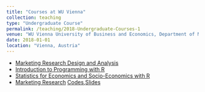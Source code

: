 ```yaml
---
title: "Courses at WU Vienna"
collection: teaching
type: "Undergraduate Course"
permalink: /teaching/2018-Undergraduate-Courses-1
venue: "WU Vienna University of Business and Economics, Department of Marketing"
date: 2018-01-01
location: "Vienna, Austria"
---
```




* [Marketing Research Design and Analysis](https://learn.wu.ac.at/vvz/17s/5308)
* [Introduction to Programming with R](https://learn.wu.ac.at/vvz/17s/5308)
* [Statistics for Economics and Socio-Economics with R](https://learn.wu.ac.at/vvz/16s/4992)
* [Marketing Research](https://learn.wu.ac.at/vvz/17w/0063) [Codes](https://github.com/kagruber2412/Marketing_Research),[Slides](https://github.com/kagruber2412/Marketing_Research/tree/master/Slides)
